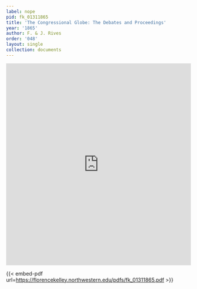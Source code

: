 ```yaml
---
label: nope
pid: fk_01311865
title: 'The Congressional Globe: The Debates and Proceedings'
year: '1865'
author: F. & J. Rives
order: '048'
layout: single
collection: documents
---
```

<iframe src="https://northwestern.app.box.com/embed/s/nf03l5pwxe4fj37heeecgfbxai71y7f2?sortColumn=date&view=list" width="100%" height="550" frameborder="0" allowfullscreen webkitallowfullscreen msallowfullscreen></iframe>


{{< embed-pdf url=https://florencekelley.northwestern.edu/pdfs/fk_01311865.pdf >}}